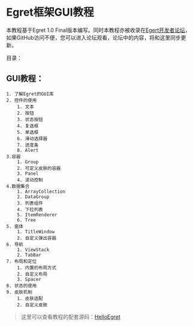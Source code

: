 Egret框架GUI教程
===============

本教程基于Egret 1.0 Final版本编写。同时本教程亦被收录在[Egert开发者论坛](http://bbs.egret-labs.org/thread-260-1-1.html)，如果GitHub访问不便，您可以进入论坛观看，论坛中的内容，将和这里同步更新。

目录：

GUI教程：
----------------------------

	1. 了解Egret的GUI库
	2. 控件的使用
		1. 文本
		2. 按钮
		3. 状态按钮
		4. 复选框
		5. 单选框
		6. 滑动选择器
		7. 进度条
		8. Alert
	3.容器
		1. Group
		2. 可定义皮肤的容器
		3. Panel
		4. 滚动控制
	4.数据集合
		1. ArrayCollection
		2. DataGroup
		3. 列表组件
		4. 下拉列表
		5. ItemRenderer
		6. Tree
	5. 窗体
		1. TitleWindow
		2. 自定义弹出容器
	6. 导航
		1. ViewStack
		2. TabBar
	7. 布局和定位
		1. 内置的布局方式
		2. 自定义布局
		3. Spacer
	8. 状态的使用
	9. 皮肤机制
		1. 皮肤适配
		2. 自定义皮肤

> 这里可以查看教程的配套源码：[HelloEgret](https://github.com/NeoGuo/html5-documents/tree/master/egret-gui/demo/HelloGUI/src)
